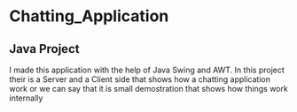 # Chatting_Application
<h2> Java Project </h2>
<p>I made this application with the help of Java Swing and AWT. In this project their is a Server and a Client side that shows how a chatting application work or we can say that it is small demostration that shows how things work internally</p>
